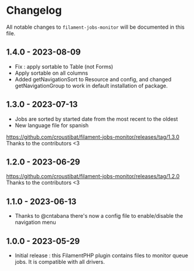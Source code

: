 # Changelog

All notable changes to `filament-jobs-monitor` will be documented in this file.

## 1.4.0 - 2023-08-09

- Fix : apply sortable to Table (not Forms)
- Apply sortable on all columns
- Added getNavigationSort to Resource and config, and changed getNavigationGroup to work in default installation of package.

## 1.3.0 - 2023-07-13

- Jobs are sorted by started date from the most recent to the oldest
- New language file for spanish

https://github.com/croustibat/filament-jobs-monitor/releases/tag/1.3.0
Thanks to the contributors <3

## 1.2.0 - 2023-06-29

https://github.com/croustibat/filament-jobs-monitor/releases/tag/1.2.0
Thanks to the contributors <3
## 1.1.0 - 2023-06-13

- Thanks to @cntabana there's now a config file to enable/disable the navigation menu 
## 1.0.0 - 2023-05-29

- Initial release : this FilamentPHP plugin contains files to monitor queue jobs. It is compatible with all drivers.

